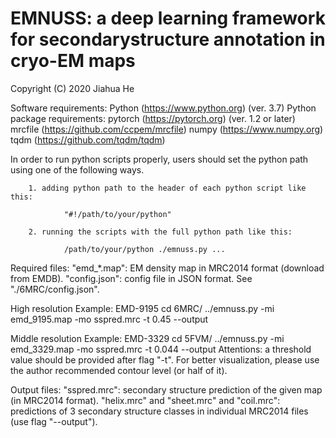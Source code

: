 # EMNUSS: a deep learning framework for secondarystructure annotation in cryo-EM maps
Copyright (C) 2020 Jiahua He

Software requirements:
	Python  (https://www.python.org) (ver. 3.7)
Python package requirements:
	pytorch (https://pytorch.org) (ver. 1.2 or later)
	mrcfile (https://github.com/ccpem/mrcfile)
	numpy   (https://www.numpy.org)
	tqdm    (https://github.com/tqdm/tqdm)

In order to run python scripts properly, users should set the python path using one of the following ways.

        1. adding python path to the header of each python script like this:

                "#!/path/to/your/python"

        2. running the scripts with the full python path like this:

                /path/to/your/python ./emnuss.py ...
Required files:
	"emd_*.map": EM density map in MRC2014 format (download from EMDB).
	"config.json": config file in JSON format. See "./6MRC/config.json".

High resolution Example: EMD-9195
	cd 6MRC/
	../emnuss.py -mi emd_9195.map -mo sspred.mrc -t 0.45 --output

Middle resolution Example: EMD-3329
	cd 5FVM/
	../emnuss.py -mi emd_3329.map -mo sspred.mrc -t 0.044 --output
Attentions: a threshold value should be provided after flag "-t". 
For better visualization, please use the author recommended contour level (or half of it).

Output files:
	"sspred.mrc": secondary structure prediction of the given map (in MRC2014 format).
	"helix.mrc" and "sheet.mrc" and "coil.mrc": predictions of 3 secondary structure classes in individual MRC2014 files (use flag "--output").
